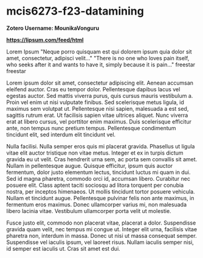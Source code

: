 # mcis6273-f23-datamining

**Zotero Username: MounikaVonguru**

**https://lipsum.com/feed/html**

Lorem Ipsum
"Neque porro quisquam est qui dolorem ipsum quia dolor sit amet, consectetur, adipisci velit..."
"There is no one who loves pain itself, who seeks after it and wants to have it, simply because it is pain..."
freestar
freestar

Lorem ipsum dolor sit amet, consectetur adipiscing elit. Aenean accumsan eleifend auctor. Cras eu tempor dolor. Pellentesque dapibus lacus vel egestas auctor. Sed mattis viverra purus, quis cursus mauris vestibulum a. Proin vel enim ut nisi vulputate finibus. Sed scelerisque metus ligula, id maximus sem volutpat ut. Pellentesque nisi sapien, malesuada a est sed, sagittis rutrum erat. Ut facilisis sapien vitae ultrices aliquet. Nunc viverra erat at libero cursus, vel porttitor enim maximus. Duis scelerisque efficitur ante, non tempus nunc pretium tempus. Pellentesque condimentum tincidunt elit, sed interdum elit tincidunt vel.

Nulla facilisi. Nulla semper eros quis mi placerat gravida. Phasellus ut ligula vitae elit auctor tristique non vitae metus. Integer et ex in turpis dictum gravida eu ut velit. Cras hendrerit urna sem, ac porta sem convallis sit amet. Nullam in pellentesque augue. Quisque efficitur, ipsum quis auctor fermentum, dolor justo elementum lectus, tincidunt luctus mi quam in dui. Sed id magna pharetra, commodo orci id, accumsan libero. Curabitur nec posuere elit. Class aptent taciti sociosqu ad litora torquent per conubia nostra, per inceptos himenaeos. Ut mollis tincidunt tortor posuere vehicula. Nullam et tincidunt augue. Pellentesque pulvinar felis non ante maximus, in fermentum eros maximus. Donec ullamcorper varius mi, non malesuada libero lacinia vitae. Vestibulum ullamcorper porta velit ut molestie.

Fusce justo elit, commodo non placerat vitae, placerat a dolor. Suspendisse gravida quam velit, nec tempus mi congue ut. Integer elit urna, facilisis vitae pharetra non, interdum in massa. Donec ut nisi ut massa consequat semper. Suspendisse vel iaculis ipsum, vel laoreet risus. Nullam iaculis semper nisi, id semper est iaculis ut. Cras sit amet est dui. 

